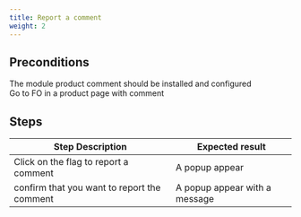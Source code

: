 ```yaml
---
title: Report a comment
weight: 2
---
```


## Preconditions

The module product comment should be installed and configured\
Go to FO in a product page with comment
## Steps
| Step Description | Expected result |
| ----- | ----- |
| Click on the flag to report a comment | A popup appear |
| confirm that you want to report the comment | A popup appear with a message |
